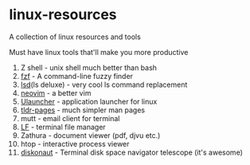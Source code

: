 # linux-resources
A collection of linux resources and tools

Must have linux tools that'll make you more productive

1. Z shell - unix shell much better than bash
2. [fzf](https://github.com/junegunn/fzf) - A command-line fuzzy finder
3. [lsd](https://github.com/Peltoche/lsd)(ls deluxe) - very cool ls command replacement
4. [neovim](https://github.com/neovim/neovim) - a better vim
5. [Ulauncher](https://ulauncher.io/) - application launcher for linux
6. [tldr-pages](https://github.com/tldr-pages/tldr) - much simpler man pages
7. mutt - email client for terminal
8. [LF](https://github.com/gokcehan/lf) - terminal file manager
9. Zathura - document viewer (pdf, djvu etc.)
10. htop - interactive process viewer
11. [diskonaut](https://github.com/imsnif/diskonaut) - Terminal disk space navigator telescope (it's awesome)
